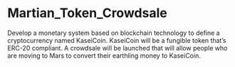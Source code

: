 # Martian_Token_Crowdsale
Develop a monetary system based on blockchain technology to define a cryptocurrency named KaseiCoin.  KaseiCoin will be a fungible token that’s ERC-20 compliant. A crowdsale will be launched that will allow people who are moving to Mars to convert their earthling money to KaseiCoin.
